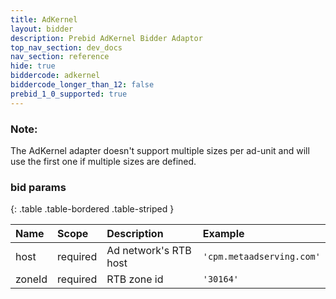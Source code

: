 ```yaml
---
title: AdKernel
layout: bidder
description: Prebid AdKernel Bidder Adaptor
top_nav_section: dev_docs
nav_section: reference
hide: true
biddercode: adkernel
biddercode_longer_than_12: false
prebid_1_0_supported: true
---
```


### Note:

The AdKernel adapter doesn't support multiple sizes per ad-unit and will use the first one if multiple sizes are defined.

### bid params

{: .table .table-bordered .table-striped } 

| Name | Scope    | Description        | Example  |
| :--- | :----    | :----------        | :------  |
| host   | required | Ad network's RTB host    | `'cpm.metaadserving.com'` |
| zoneId | required | RTB zone id        | `'30164'` |
